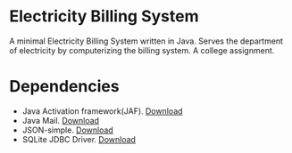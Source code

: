 # Electricity Billing System

A minimal Electricity Billing System written in Java. Serves the department of electricity by computerizing the billing system. A college assignment.

# Dependencies

- Java Activation framework(JAF). [Download](https://github.com/0xOrigin/ElectricityBillingSystem/blob/master/lib/activation-1.1.1.jar)
- Java Mail. [Download](https://github.com/0xOrigin/ElectricityBillingSystem/blob/master/lib/javax.mail-1.6.2.jar)
- JSON-simple. [Download](https://github.com/0xOrigin/ElectricityBillingSystem/blob/master/lib/json-simple-1.1.1.jar)
- SQLite JDBC Driver. [Download](https://github.com/0xOrigin/ElectricityBillingSystem/blob/master/lib/sqlite-jdbc-3.31.1.jar)
